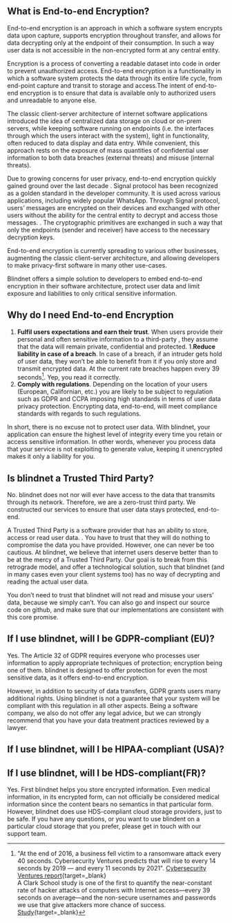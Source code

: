 ## What is End-to-end Encryption?
End-to-end encryption is an approach in which a software system encrypts data upon capture, supports encryption throughout transfer, and allows for data decrypting only at the endpoint of their consumption. In such a way user data is not accessible in the non-encrypted form at any central entity.

Encryption is a process of converting a readable dataset into code in order to prevent unauthorized access. End-to-end encryption is a functionality in which a software system protects the data through its entire life cycle, from end-point capture and transit to storage and access.The intent of end-to-end encryption is to ensure that data is available only to authorized users and unreadable to anyone else. 

The classic client-server architecture of internet software applications introduced the idea of centralized data storage on cloud or on-prem servers, while keeping software running on endpoints (i.e. the interfaces through which the users interact with the system), light in functionality, often reduced to data display and data entry. While convenient, this approach rests on the exposure of mass quantities of confidential user information to both data breaches (external threats) and misuse (internal threats).

Due to growing concerns for user privacy, end-to-end encryption quickly gained ground over the last decade . Signal protocol has been recognized as a golden standard in the developer community. It is used across various applications, including widely popular  WhatsApp. Through Signal protocol,  users’ messages are encrypted on their devices  and exchanged with other users without the ability for the central entity to decrypt and access those messages. . The cryptographic primitives are exchanged in such a way that only the endpoints (sender and receiver) have access to the necessary decryption keys. 

End-to-end encryption is currently spreading to various other businesses, augmenting the classic client-server architecture, and allowing developers to make privacy-first software in many other use-cases.

Blindnet offers a simple solution to developers to embed end-to-end encryption in their software architecture, protect user data and limit exposure and liabilities to only critical sensitive information. 

## Why do I need End-to-end Encryption

1. **Fulfil users expectations and earn their trust**.  When users provide their personal and often sensitive information to a third-party , they assume  that the  data will remain private, confidential and protected. 
1.**Reduce  liability in case of a breach**. In case of a breach, if an intruder gets hold of user data, they won’t be able to benefit from it if you only store and transmit encrypted data. At the current rate breaches happen every 39 seconds[^1]. Yep, you read it correctly. 
1. **Comply with  regulations**. Depending on the location of your users (European, Californian, etc.) you are likely to be subject to regulation such as GDPR and CCPA imposing high standards in terms of user data privacy protection. Encrypting data, end-to-end, will meet compliance standards  with regards to such regulations.

In short, there is no excuse not to protect user data. With blindnet, your application can ensure the highest level of integrity every time you retain or access sensitive information. 
In other words, whenever you process data that your service is not exploiting to generate value, keeping it unencrypted makes it only a liability for you.

## Is blindnet a Trusted Third Party?
No. blindnet does not nor will ever have access to the data that transmits through its network. Therefore, we are a zero-trust third party. We constructed our services to ensure that user data stays protected, end-to-end.

A Trusted Third Party is a software provider that has an ability to store, access or read user data. . You have to trust that they will do nothing to compromise the data you have provided.
However, one can never be too cautious. At blindnet, we believe that internet users deserve better than to be at the mercy of a Trusted Third Party. Our goal is to break from this retrograde model, and offer a technological solution, such that blindnet (and in many cases even your client systems too) has no way of decrypting and reading the actual user data. 

You don’t need to trust that blindnet will not read and misuse your users’ data, because we simply can’t. You can also go and inspect our source code on github, and make sure that our implementations are consistent with this core promise. 

## If I use blindnet, will I be GDPR-compliant (EU)?
Yes. The Article 32 of GDPR requires everyone who processes user information to apply appropriate techniques of protection; encryption being one of them. blindnet is designed to offer protection for even the most sensitive data, as it offers end-to-end encryption.

However, in addition to security of data transfers, GDPR grants users many additional rights. Using blindnet is not a guarantee that your system will be compliant with this regulation in all other aspects. Being a software company, we also do not offer any legal advice, but we can strongly recommend that you have your data treatment practices reviewed by a lawyer.


## If I use blindnet, will I be HIPAA-compliant (USA)?

## If I use blindnet, will I be HDS-compliant(FR)?
Yes. First blindnet helps you store encrypted information. Even medical information, in its encrypted form, can not officially be considered medical information since the content bears no semantics in that particular form. However, blindnet does use HDS-compliant cloud storage providers, just to be safe. If you have any questions, or you want to use blindent on a particular cloud storage that you prefer, please get in touch with our support team.

[^1]:
    "At the end of 2016, a business fell victim to a ransomware attack every 40 seconds. Cybersecurity Ventures predicts that will rise to every 14 seconds by 2019 — and every 11 seconds by 2021". [Cybersecurity Ventures report](https://www.herjavecgroup.com/wp-content/uploads/2018/12/CV-HG-2019-Official-Annual-Cybercrime-Report.pdf){target=_blank}  
    A Clark School study is one of the first to quantify the near-constant rate of hacker attacks of computers with Internet access—every 39 seconds on average—and the non-secure usernames and passwords we use that give attackers more chance of success. [Study](https://eng.umd.edu/news/story/study-hackers-attack-every-39-seconds){target=_blank}